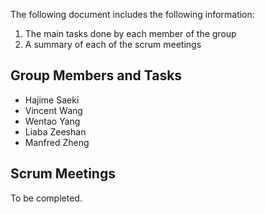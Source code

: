 The following document includes the following information:
1. The main tasks done by each member of the group
2. A summary of each of the scrum meetings

## Group Members and Tasks
- Hajime Saeki
- Vincent Wang
- Wentao Yang
- Liaba Zeeshan
- Manfred Zheng

## Scrum Meetings
To be completed.
